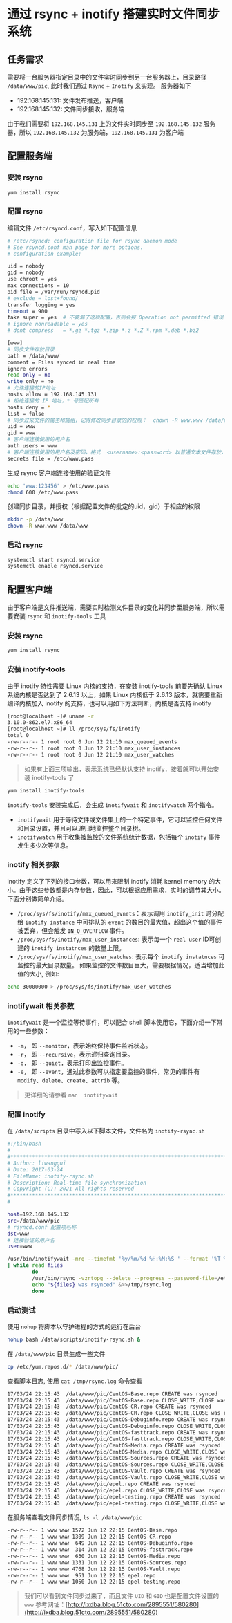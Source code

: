 # 通过 rsync + inotify 搭建实时文件同步系统


## 任务需求

需要将一台服务器指定目录中的文件实时同步到另一台服务器上，目录路径 `/data/www/pic`, 此时我们通过 `Rsync` + `Inotify` 来实现。 服务器如下

- 192.168.145.131: 文件发布推送，客户端
- 192.168.145.132: 文件同步接收，服务端

由于我们需要将 `192.168.145.131` 上的文件实时同步至 `192.168.145.132` 服务器，所以 `192.168.145.132` 为服务端，`192.168.145.131` 为客户端

## 配置服务端

### 安装 rsync

```bash
yum install rsync
```

### 配置 rsync

编辑文件 `/etc/rsyncd.conf`，写入如下配置信息

```bash
# /etc/rsyncd: configuration file for rsync daemon mode
# See rsyncd.conf man page for more options.
# configuration example:

uid = nobody
gid = nobody
use chroot = yes
max connections = 10
pid file = /var/run/rsyncd.pid
# exclude = lost+found/
transfer logging = yes
timeout = 900
fake super = yes  # 不要漏了这项配置，否则会报 Operation not permitted 错误
# ignore nonreadable = yes
# dont compress   = *.gz *.tgz *.zip *.z *.Z *.rpm *.deb *.bz2

[www]
# 同步文件存放目录
path = /data/www/
comment = Files synced in real time
ignore errors
read only = no
write only = no
# 允许连接的IP地址
hosts allow = 192.168.145.131
# 拒绝连接的 IP 地址，* 号匹配所有
hosts deny = *
list = false
# 同步过来文件的属主和属组，记得修改同步目录的的权限：  chown -R www.www /data/www
uid = www
gid = www
# 客户端连接使用的用户名
auth users = www
# 客户端连接使用的用户名及密码，格式  <username>:<password> 以普通文本文件存放，注意权限
secrets file = /etc/www.pass
```

生成 rsync 客户端连接使用的验证文件

```bash
echo 'www:123456' > /etc/www.pass
chmod 600 /etc/www.pass
```

创建同步目录，并授权（根据配置文件的批定的uid，gid）于相应的权限

```bash
mkdir -p /data/www
chown -R www.www /data/www
```

### 启动 rsync

```bash
systemctl start rsyncd.service
systemctl enable rsyncd.service
```

## 配置客户端

由于客户端是文件推送端，需要实时检测文件目录的变化并同步至服务端，所以需要安装 `rsync` 和 `inotify-tools` 工具

### 安装 rsync

```bash
yum install rsync
```

### 安装 inotify-tools

由于 inotify 特性需要 Linux 内核的支持，在安装 inotify-tools 前要先确认 Linux 系统内核是否达到了 2.6.13 以上，如果 Linux 内核低于 2.6.13 版本，就需要重新编译内核加入 inotify 的支持，也可以用如下方法判断，内核是否支持 inotify

```bash
[root@localhost ~]# uname -r
3.10.0-862.el7.x86_64
[root@localhost ~]# ll /proc/sys/fs/inotify
total 0
-rw-r--r-- 1 root root 0 Jun 12 21:10 max_queued_events
-rw-r--r-- 1 root root 0 Jun 12 21:10 max_user_instances
-rw-r--r-- 1 root root 0 Jun 12 21:10 max_user_watches
```

> 如果有上面三项输出，表示系统已经默认支持 inotify，接着就可以开始安装 inotify-tools 了

```bash
yum install inotify-tools
```

`inotify-tools` 安装完成后，会生成 `inotifywait` 和 `inotifywatch` 两个指令。

- `inotifywait` 用于等待文件或文件集上的一个特定事件，它可以监控任何文件和目录设置，并且可以递归地监控整个目录树。
- `inotifywatch` 用于收集被监控的文件系统统计数据，包括每个 `inotify` 事件发生多少次等信息。

### inotify 相关参数

inotify 定义了下列的接口参数，可以用来限制 inotify 消耗 kernel memory 的大小。由于这些参数都是内存参数，因此，可以根据应用需求，实时的调节其大小。下面分别做简单介绍。

- `/proc/sys/fs/inotify/max_queued_evnets`：表示调用 `inotify_init` 时分配给 `inotify instance` 中可排队的 `event` 的数目的最大值，超出这个值的事件被丢弃，但会触发 `IN_Q_OVERFLOW` 事件。
- `/proc/sys/fs/inotify/max_user_instances`: 表示每一个 `real user` ID可创建的 `inotify instatnces` 的数量上限。
- `/proc/sys/fs/inotify/max_user_watches`: 表示每个 `inotify instatnces` 可监控的最大目录数量。 如果监控的文件数目巨大，需要根据情况，适当增加此值的大小, 例如: 

```bash
echo 30000000 > /proc/sys/fs/inotify/max_user_watches
```

### inotifywait 相关参数

`inotifywait` 是一个监控等待事件，可以配合 shell 脚本使用它，下面介绍一下常用的一些参数：

- `-m`， 即 `--monitor`，表示始终保持事件监听状态。
- `-r`， 即 `--recursive`，表示递归查询目录。
- `-q`， 即 `--quiet`，表示打印出监控事件。
- `-e`， 即 `--event`，通过此参数可以指定要监控的事件，常见的事件有 `modify`、`delete`、`create`、`attrib` 等。

> 更详细的请参看 `man  inotifywait`

### 配置 inotify

在 `/data/scripts` 目录中写入以下脚本文件，文件名为 `inotify-rsync.sh`

```bash
#!/bin/bash
#
#***************************************************************************
# Author: liwanggui
# Date: 2017-03-24
# FileName: inotify-rsync.sh
# Description: Real-time file synchronization
# Copyright (C): 2021 All rights reserved
#***************************************************************************
#

host=192.168.145.132
src=/data/www/pic
# rsyncd.conf 配置项名称
dst=www
# 连接验证的用户名
user=www

/usr/bin/inotifywait -mrq --timefmt '%y/%m/%d %H:%M:%S ' --format '%T %w%f %e ' -e close_write,delete,create,attrib  $src \
| while read files
        do
        /usr/bin/rsync -vzrtopg --delete --progress --password-file=/etc/www.pass $src $user@$host::$dst
        echo "${files} was rsynced" &>>/tmp/rsync.log
        done
```

### 启动测试

使用 `nohup` 将脚本以守护进程的方式的运行在后台

```bash
nohup bash /data/scripts/inotify-rsync.sh &
```

在 `/data/www/pic` 目录生成一些文件

```bash
cp /etc/yum.repos.d/* /data/www/pic/
```

查看脚本日志, 使用 `cat /tmp/rsync.log` 命令查看

```bash
17/03/24 22:15:43  /data/www/pic/CentOS-Base.repo CREATE was rsynced
17/03/24 22:15:43  /data/www/pic/CentOS-Base.repo CLOSE_WRITE,CLOSE was rsynced
17/03/24 22:15:43  /data/www/pic/CentOS-CR.repo CREATE was rsynced
17/03/24 22:15:43  /data/www/pic/CentOS-CR.repo CLOSE_WRITE,CLOSE was rsynced
17/03/24 22:15:43  /data/www/pic/CentOS-Debuginfo.repo CREATE was rsynced
17/03/24 22:15:43  /data/www/pic/CentOS-Debuginfo.repo CLOSE_WRITE,CLOSE was rsynced
17/03/24 22:15:43  /data/www/pic/CentOS-fasttrack.repo CREATE was rsynced
17/03/24 22:15:43  /data/www/pic/CentOS-fasttrack.repo CLOSE_WRITE,CLOSE was rsynced
17/03/24 22:15:43  /data/www/pic/CentOS-Media.repo CREATE was rsynced
17/03/24 22:15:43  /data/www/pic/CentOS-Media.repo CLOSE_WRITE,CLOSE was rsynced
17/03/24 22:15:43  /data/www/pic/CentOS-Sources.repo CREATE was rsynced
17/03/24 22:15:43  /data/www/pic/CentOS-Sources.repo CLOSE_WRITE,CLOSE was rsynced
17/03/24 22:15:43  /data/www/pic/CentOS-Vault.repo CREATE was rsynced
17/03/24 22:15:43  /data/www/pic/CentOS-Vault.repo CLOSE_WRITE,CLOSE was rsynced
17/03/24 22:15:43  /data/www/pic/epel.repo CREATE was rsynced
17/03/24 22:15:43  /data/www/pic/epel.repo CLOSE_WRITE,CLOSE was rsynced
17/03/24 22:15:43  /data/www/pic/epel-testing.repo CREATE was rsynced
17/03/24 22:15:43  /data/www/pic/epel-testing.repo CLOSE_WRITE,CLOSE was rsynced
```

在服务端查看文件同步情况, `ls -l /data/www/pic`

```bash
-rw-r--r-- 1 www www 1572 Jun 12 22:15 CentOS-Base.repo
-rw-r--r-- 1 www www 1309 Jun 12 22:15 CentOS-CR.repo
-rw-r--r-- 1 www www  649 Jun 12 22:15 CentOS-Debuginfo.repo
-rw-r--r-- 1 www www  314 Jun 12 22:15 CentOS-fasttrack.repo
-rw-r--r-- 1 www www  630 Jun 12 22:15 CentOS-Media.repo
-rw-r--r-- 1 www www 1331 Jun 12 22:15 CentOS-Sources.repo
-rw-r--r-- 1 www www 4768 Jun 12 22:15 CentOS-Vault.repo
-rw-r--r-- 1 www www  951 Jun 12 22:15 epel.repo
-rw-r--r-- 1 www www 1050 Jun 12 22:15 epel-testing.repo
```

> 我们可以看到文件同步过来了，而且文件 `UID` 和 `GID` 也是配置文件设置的 `www`
> 参考网址：[http://ixdba.blog.51cto.com/2895551/580280](http://ixdba.blog.51cto.com/2895551/580280)
